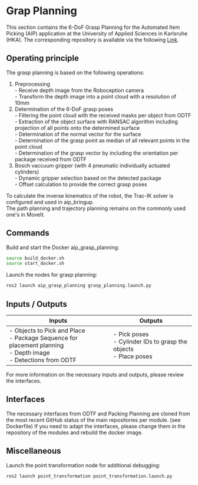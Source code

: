 # Grap Planning

This section contains the 6-DoF Grasp Planning for the Automated Item Picking (AIP) application at the University of Applied Sciences in Karlsruhe (HKA). The corresponding repository is available via the following [Link](https://github.com/LeoSc4/aip_grasp_planning).

## Operating principle

The grasp planning is based on the following operations: 
  1. Preprocessing   
    - Receive depth image from the Roboception camera   
    - Transform the depth image into a point cloud with a resolution of 10mm   
  2. Determination of the 6-DoF grasp poses   
    - Filtering the point cloud with the received masks per object from ODTF
    - Extraction of the object surface with RANSAC algorithm including projection of all points onto the determined surface    
    - Determination of the normal vector for the surface    
    - Determination of the grasp point as median of all relevant points in the point cloud    
    - Determination of the grasp vector by including the orientation per package received from ODTF    
  3. Bosch vaccuum gripper (with 4 pneumatic individually actuated cylinders)   
    - Dynamic gripper selection based on the detected package   
    - Offset calculation to provide the correct grasp poses   

To calculate the inverse kinematics of the robot, the Trac-IK solver is configured and used in aip_bringup.   
The path planning and trajectory planning remains on the commonly used one's in MoveIt.   

## Commands

Build and start the Docker aip_grasp_planning:

```bash
source build_docker.sh
source start_docker.sh
```

Launch the nodes for grasp planning:

```bash
ros2 launch aip_grasp_planning grasp_planning.launch.py
```

## Inputs / Outputs

| Inputs | Outputs |
|--------|---------|
| - Objects to Pick and Place <br> - Package Sequence for placement planning <br> - Depth image <br> - Detections from ODTF | - Pick poses <br> - Cylinder IDs to grasp the objects <br> - Place poses        |

For more information on the necessary inputs and outputs, please review the interfaces. 


## Interfaces 

The necessary interfaces from ODTF and Packing Planning are cloned from the most recent GitHub status of the main repositories per module. (see Dockerfile)
If you need to adapt the interfaces, please change them in the repository of the modules and rebuild the docker image. 


## Miscellaneous

Launch the point transformation node for additional debugging:

```bash
ros2 launch point_transformation point_transformation.launch.py 
```




